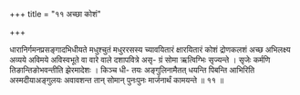 +++
title = "११ अच्छा कोशं"

+++

धारानिर्गमनप्रसङ्गादभिधीयते मधुश्चुतं मधुररसस्य च्यावयितारं क्षारयितारं कोशं द्रोणकलशं अच्छ अभिलक्ष्य अव्यये अविमये अविस्वभूते वा वारे वाले दशापवित्रे असृ- ग्रं सोमा ऋत्विग्भिः सृज्यन्ते । सृजेः कर्मणि तिङान्तिङोभवन्तीति झेरमादेशः । किञ्च धी- तयः अङ्गुलिनामैतत् धयन्ति पिबन्ति आभिरिति अस्मदीयाअङ्गुलयः अवावशन्त तान् सोमान् पुनःपुनः मार्जनार्थं कामयन्ते ॥ ११ ॥